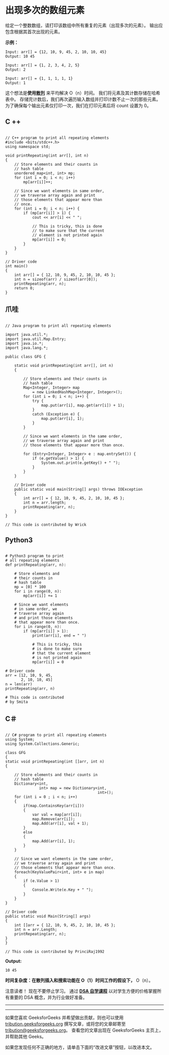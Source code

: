# 出现多次的数组元素

给定一个整数数组，请打印该数组中所有重复的元素（出现多次的元素）。 输出应包含根据其首次出现的元素。

**示例：**

```
Input: arr[] = {12, 10, 9, 45, 2, 10, 10, 45}
Output: 10 45

Input: arr[] = {1, 2, 3, 4, 2, 5}
Output: 2

Input: arr[] = {1, 1, 1, 1, 1}
Output: 1
```

这个想法是**使用[散列](https://www.geeksforgeeks.org/hashing-set-1-introduction/)** 来平均解决 O（n）时间。 我们将元素及其计数存储在哈希表中。 存储完计数后，我们再次遍历输入数组并打印计数不止一次的那些元素。 为了确保每个输出元素仅打印一次，我们在打印元素后将 count 设置为 0。

## C ++

```

// C++ program to print all repeating elements 
#include <bits/stdc++.h> 
using namespace std; 

void printRepeating(int arr[], int n) 
{ 
    // Store elements and their counts in 
    // hash table 
    unordered_map<int, int> mp; 
    for (int i = 0; i < n; i++) 
        mp[arr[i]]++; 

    // Since we want elements in same order, 
    // we traverse array again and print 
    // those elements that appear more than 
    // once. 
    for (int i = 0; i < n; i++) { 
        if (mp[arr[i]] > 1) { 
            cout << arr[i] << " "; 

            // This is tricky, this is done 
            // to make sure that the current 
            // element is not printed again 
            mp[arr[i]] = 0; 
        } 
    } 
} 

// Driver code 
int main() 
{ 
    int arr[] = { 12, 10, 9, 45, 2, 10, 10, 45 }; 
    int n = sizeof(arr) / sizeof(arr[0]); 
    printRepeating(arr, n); 
    return 0; 
} 

```

## 爪哇

```

// Java program to print all repeating elements 

import java.util.*; 
import java.util.Map.Entry; 
import java.io.*; 
import java.lang.*; 

public class GFG { 

    static void printRepeating(int arr[], int n) 
    { 

        // Store elements and their counts in 
        // hash table 
        Map<Integer, Integer> map 
            = new LinkedHashMap<Integer, Integer>(); 
        for (int i = 0; i < n; i++) { 
            try { 
                map.put(arr[i], map.get(arr[i]) + 1); 
            } 
            catch (Exception e) { 
                map.put(arr[i], 1); 
            } 
        } 

        // Since we want elements in the same order, 
        // we traverse array again and print 
        // those elements that appear more than once. 

        for (Entry<Integer, Integer> e : map.entrySet()) { 
            if (e.getValue() > 1) { 
                System.out.print(e.getKey() + " "); 
            } 
        } 
    } 

    // Driver code 
    public static void main(String[] args) throws IOException 
    { 
        int arr[] = { 12, 10, 9, 45, 2, 10, 10, 45 }; 
        int n = arr.length; 
        printRepeating(arr, n); 
    } 
} 

// This code is contributed by Wrick 

```

## Python3

```

# Python3 program to print 
# all repeating elements 
def printRepeating(arr, n): 

    # Store elements and  
    # their counts in 
    # hash table 
    mp = [0] * 100
    for i in range(0, n): 
        mp[arr[i]] += 1

    # Since we want elements  
    # in same order, we  
    # traverse array again  
    # and print those elements  
    # that appear more than once. 
    for i in range(0, n): 
        if (mp[arr[i]] > 1): 
            print(arr[i], end = " ") 

            # This is tricky, this  
            # is done to make sure  
            # that the current element  
            # is not printed again 
            mp[arr[i]] = 0

# Driver code 
arr = [12, 10, 9, 45,  
       2, 10, 10, 45]  
n = len(arr) 
printRepeating(arr, n) 

# This code is contributed  
# by Smita 

```

## C＃

```

// C# program to print all repeating elements 
using System; 
using System.Collections.Generic;  

class GFG  
{ 
static void printRepeating(int []arr, int n) 
{ 

    // Store elements and their counts in 
    // hash table 
    Dictionary<int,  
               int> map = new Dictionary<int, 
                                         int>(); 
    for (int i = 0 ; i < n; i++) 
    { 
        if(map.ContainsKey(arr[i])) 
        { 
            var val = map[arr[i]]; 
            map.Remove(arr[i]); 
            map.Add(arr[i], val + 1);  
        } 
        else
        { 
            map.Add(arr[i], 1); 
        } 
    } 

    // Since we want elements in the same order, 
    // we traverse array again and print 
    // those elements that appear more than once. 
    foreach(KeyValuePair<int, int> e in map) 
    { 
        if (e.Value > 1)  
        { 
            Console.Write(e.Key + " "); 
        } 
    } 
} 

// Driver code 
public static void Main(String[] args) 
{ 
    int []arr = { 12, 10, 9, 45, 2, 10, 10, 45 }; 
    int n = arr.Length; 
    printRepeating(arr, n); 
} 
} 

// This code is contributed by PrinciRaj1992  

```

**Output:**

```
10 45

```

**时间复杂度：在散列插入和搜索功能在 O（1）时间工作的假设下，** O（n）。

注意读者！ 现在不要停止学习。 通过 [**DSA 自学课程**](https://practice.geeksforgeeks.org/courses/dsa-self-paced?utm_source=geeksforgeeks&utm_medium=article&utm_campaign=gfg_article_dsa_content_bottom) 以对学生方便的价格掌握所有重要的 DSA 概念，并为行业做好准备。

* * *

* * *

如果您喜欢 GeeksforGeeks 并希望做出贡献，则也可以使用 [tribution.geeksforgeeks.org](https://contribute.geeksforgeeks.org/) 撰写文章，或将您的文章邮寄至 tribution@geeksforgeeks.org。 查看您的文章出现在 GeeksforGeeks 主页上，并帮助其他 Geeks。

如果您发现任何不正确的地方，请单击下面的“改进文章”按钮，以改进本文。